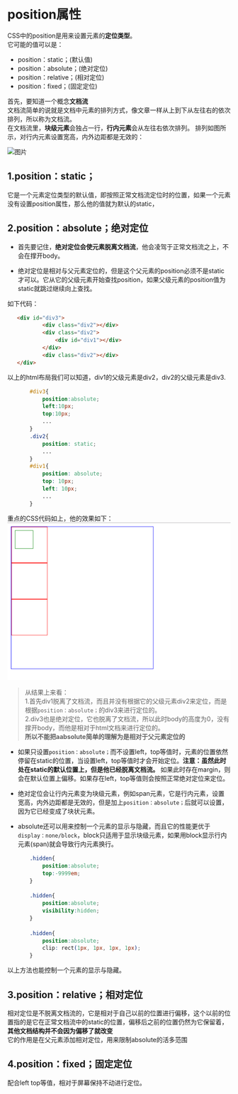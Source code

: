 # position属性 

 CSS中的position是用来设置元素的**定位类型**。  
 它可能的值可以是：
  * position：static；(默认值)
  * position：absolute；(绝对定位)
  * position：relative；(相对定位)
  * position：fixed；(固定定位)  
 
 首先，要知道一个概念**文档流**  
  文档流简单的说就是文档中元素的排列方式，像文章一样从上到下从左往右的依次排列，所以称为文档流。  
  在文档流里，**块级元素**会独占一行，**行内元素**会从左往右依次排列。 排列如图所示，对行内元素设置宽高，内外边距都是无效的： 
    
  ![图片](http://www.lvyestudy.com/App_images/lesson/cj/12-1-1.png)    

## 1.position：static；
  它是一个元素定位类型的默认值，即按照正常文档流定位时的位置，如果一个元素没有设置position属性，那么他的值就为默认的static，
## 2.position：absolute；绝对定位    
 * 首先要记住，**绝对定位会使元素脱离文档流**，他会凌驾于正常文档流之上，不会在撑开body。  
  
 * 绝对定位是相对与父元素定位的，但是这个父元素的position必须不是static才可以。它从它的父级元素开始查找position，如果父级元素的position值为static就跳过继续向上查找。 

 如下代码：  
 ```html
    <div id="div3">
            <div class="div2"></div>
            <div class="div2">
                <div id="div1"></div>
            </div>
            <div class="div2"></div>
    </div>
 ```  
 以上的html布局我们可以知道，div1的父级元素是div2，div2的父级元素是div3.
 ```css
        #div3{
            position:absolute;
            left:10px;
            top:10px;
            ...
        }
        .div2{
            position: static;
            ...
        }
        #div1{
            position: absolute;
            top: 10px;
            left: 10px;
            ...
        }
 ```
  重点的CSS代码如上，他的效果如下：
  ![图片](https://github.com/dingyangyks/notebook/blob/master/img/QQ%E5%9B%BE%E7%89%8720170717194337.png?raw=true)   
 >从结果上来看：  
   1.首先div1脱离了文档流，而且并没有根据它的父级元素div2来定位，而是根据`position：absolute；`的div3来进行定位的。  
   2.div3也是绝对定位，它也脱离了文档流，所以此时body的高度为0，没有撑开body，而他是相对于html文档来进行定位的。   
 **所以不能把aabsolute简单的理解为是相对于父元素定位的** 

 * 如果只设置`position：absolute；`而不设置left，top等值时，元素的位置依然停留在static的位置，当设置left，top等值时才会开始定位。**注意：虽然此时处在static的默认位置上，但是他已经脱离文档流。** 如果此时存在margin，则会在默认位置上偏移。如果存在left，top等值则会按照正常绝对定位来定位。

 * 绝对定位会让行内元素变为块级元素，例如span元素，它是行内元素，设置宽高，内外边距都是无效的，但是加上`position：absolute；`后就可以设置，因为它已经变成了块状元素。  

 * absolute还可以用来控制一个元素的显示与隐藏，而且它的性能更优于`display：none/block`，block只适用于显示块级元素，如果用block显示行内元素(span)就会导致行内元素换行。
 ```css
        .hidden{
            position:absolute;
            top:-9999em;
        }

        .hidden{
            position:absolute;
            visibility:hidden;
        }

        .hidden{
            position:absolute;
            clip: rect(1px, 1px, 1px, 1px);
        }
  ``` 
  以上方法也能控制一个元素的显示与隐藏。 

## 3.position：relative；相对定位 
 相对定位是不脱离文档流的，它是相对于自己以前的位置进行偏移，这个以前的位置指的是它在正常文档流中的static的位置，偏移后之前的位置仍然为它保留着，**其他文档结构并不会因为偏移了就改变**  
 它的作用是在父元素添加相对定位，用来限制absolute的活多范围
## 4.position：fixed；固定定位
 配合left top等值，相对于屏幕保持不动进行定位。